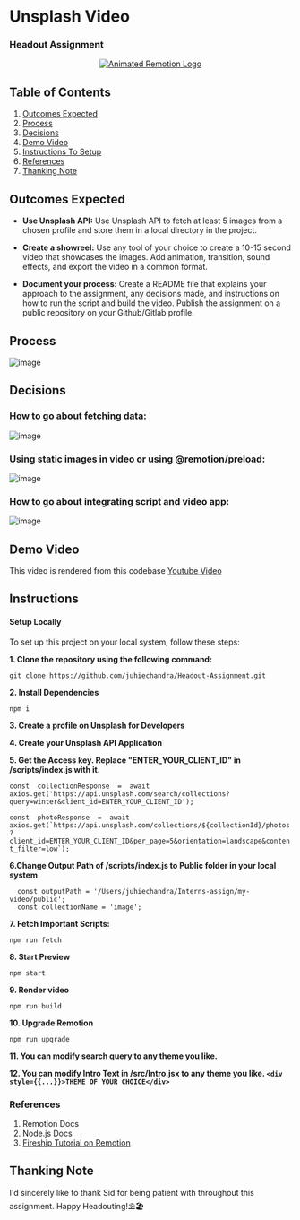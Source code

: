 # Unsplash Video
### Headout Assignment
<p align="center">
  <a href="https://github.com/remotion-dev/logo">
    <picture>
      <source media="(prefers-color-scheme: dark)" srcset="https://github.com/remotion-dev/logo/raw/main/animated-logo-banner-dark.gif">
      <img alt="Animated Remotion Logo" src="https://user-images.githubusercontent.com/75068056/236899416-94da4313-5aca-4c2e-8d71-c14fc0ecdfc2.png">
    </picture>
  </a>
</p>


## Table of Contents
1. [Outcomes Expected](#outcomes-expected)
2. [Process](#process)
3. [Decisions](#decisions)
4. [Demo Video](#demo-video)
5. [Instructions To Setup](#instructions)
6. [References](#references)
7. [Thanking Note](#thanking-note)


## Outcomes Expected

 - **Use Unsplash API:** Use Unsplash API to fetch at least 5 images from a
   chosen profile and store them in a local directory in the project.
   
- **Create a showreel:** Use any tool of your choice to create a 10-15
   second video that showcases the images. Add animation, transition,
   sound effects, and export the video in a common format.
   
 - **Document your process:** Create a README file that explains your
   approach to the assignment, any decisions made, and instructions on
   how to run the script and build the video. Publish the assignment on
   a public repository on your Github/Gitlab profile.

## Process
![image](https://user-images.githubusercontent.com/75068056/236891978-97326122-c325-4ff4-a1cc-90a9a45a1b70.png)


 
## Decisions
### How to go about fetching data:
![image](https://user-images.githubusercontent.com/75068056/236894462-892a5232-8724-44ca-b0f9-1514e0092c18.png)


### Using static images in video or using @remotion/preload:
![image](https://user-images.githubusercontent.com/75068056/236894257-c7494ab0-7727-481c-902d-0691fb0f53a4.png)

### How to go about integrating script and video app:
![image](https://user-images.githubusercontent.com/75068056/236895264-2cee1245-ee42-41c4-bf0c-12f74699b779.png)

## Demo Video

This video is rendered from this codebase
[Youtube Video](https://youtube.com/shorts/r-EoNCJILRw?feature=share)

## Instructions

#### Setup Locally
To set up this project on your local system, follow these steps:

**1. Clone the repository using the following command:**
```console
git clone https://github.com/juhiechandra/Headout-Assignment.git
``` 
    
**2. Install Dependencies**

```console
npm i
```
**3. Create a profile on Unsplash for Developers** 

**4. Create your Unsplash API Application**

**5. Get the Access key. Replace "ENTER_YOUR_CLIENT_ID" in /scripts/index.js with it.**

```const  collectionResponse  =  await  axios.get('https://api.unsplash.com/search/collections?query=winter&client_id=ENTER_YOUR_CLIENT_ID');```

```const  photoResponse  =  await  axios.get(`https://api.unsplash.com/collections/${collectionId}/photos?client_id=ENTER_YOUR_CLIENT_ID&per_page=5&orientation=landscape&content_filter=low`);```

**6.Change Output Path of /scripts/index.js to Public folder in your local system**

```function downloadImg(url, i) {
  const outputPath = '/Users/juhiechandra/Interns-assign/my-video/public';
  const collectionName = 'image';
```
**7. Fetch Important Scripts:**
 ```console
npm run fetch
```

**8. Start Preview**

```console
npm start
```

**9. Render video**

```console
npm run build
```

**10. Upgrade Remotion**

```console
npm run upgrade
```
**11. You can modify search query to any theme you like.**

**12. You can modify Intro Text in /src/Intro.jsx to any theme you like.
 ```<div  style={{...}}>THEME OF YOUR CHOICE</div>```**

### References

1. Remotion Docs
2. Node.js Docs
3. [Fireship Tutorial on Remotion](https://www.youtube.com/watch?v=deg8bOoziaE)

## Thanking Note
I'd sincerely like to thank Sid for being patient with throughout this assignment. Happy Headouting!⛱️🏖️


